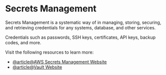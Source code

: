 # Secrets Management

Secrets Management is a systematic way of in managing, storing, securing, and retrieving credentials for any systems, database, and other services.

Credentials such as passwords, SSH keys, certificates, API keys, backup codes, and more.

Visit the following resources to learn more:

- [@article@AWS Secrets Management Website](https://aws.amazon.com/secrets-manager/)
- [@article@Vault Website](https://www.vaultproject.io/)
